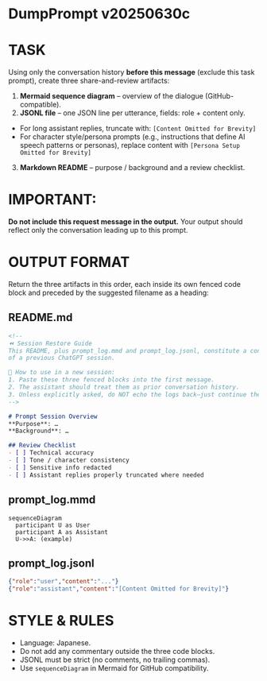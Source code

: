 # DumpPrompt v20250630c

# TASK
Using only the conversation history **before this message** (exclude this task prompt),
create three share-and-review artifacts:

1. **Mermaid sequence diagram** – overview of the dialogue (GitHub-compatible).
2. **JSONL file** – one JSON line per utterance, fields: role + content only.
- For long assistant replies, truncate with: `[Content Omitted for Brevity]`
- For character style/persona prompts (e.g., instructions that define AI speech patterns or personas), replace content with `[Persona Setup Omitted for Brevity]`
3. **Markdown README** – purpose / background and a review checklist.

# IMPORTANT:
**Do not include this request message in the output.**
Your output should reflect only the conversation leading up to this prompt.

# OUTPUT FORMAT
Return the three artifacts in this order, each inside its own fenced code block
and preceded by the suggested filename as a heading:

## README.md

```markdown
<!--
⏪ Session Restore Guide
This README, plus prompt_log.mmd and prompt_log.jsonl, constitute a condensed log
of a previous ChatGPT session.

📌 How to use in a new session:
1. Paste these three fenced blocks into the first message.
2. The assistant should treat them as prior conversation history.
3. Unless explicitly asked, do NOT echo the logs back—just continue the dialogue.
-->

# Prompt Session Overview
**Purpose**: …
**Background**: …

## Review Checklist
- [ ] Technical accuracy
- [ ] Tone / character consistency
- [ ] Sensitive info redacted
- [ ] Assistant replies properly truncated where needed
```

## prompt_log.mmd

```mermaid
sequenceDiagram
  participant U as User
  participant A as Assistant
  U->>A: (example)
````

## prompt\_log.jsonl

```json
{"role":"user","content":"..."}
{"role":"assistant","content":"[Content Omitted for Brevity]"}
```

# STYLE & RULES

* Language: Japanese.
* Do not add any commentary outside the three code blocks.
* JSONL must be strict (no comments, no trailing commas).
* Use `sequenceDiagram` in Mermaid for GitHub compatibility.
